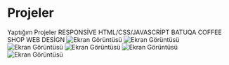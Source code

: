 # Projeler
Yaptığım Projeler
RESPONSİVE HTML/CSS/JAVASCRİPT 
BATUQA COFFEE SHOP WEB DESİGN
![Ekran Görüntüsü](https://github.com/batuhanbrbrgl/Projeler/blob/main/batuqacoffeeshop/image/1.png)
![Ekran Görüntüsü](https://github.com/batuhanbrbrgl/Projeler/blob/main/batuqacoffeeshop/image/2.png)
![Ekran Görüntüsü](https://github.com/batuhanbrbrgl/Projeler/blob/main/batuqacoffeeshop/image/3.png)
![Ekran Görüntüsü](https://github.com/batuhanbrbrgl/Projeler/blob/main/batuqacoffeeshop/image/4.png)
![Ekran Görüntüsü](https://github.com/batuhanbrbrgl/Projeler/blob/main/batuqacoffeeshop/image/5.png)
![Ekran Görüntüsü](https://github.com/batuhanbrbrgl/Projeler/blob/main/batuqacoffeeshop/image/6.png)
